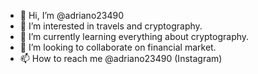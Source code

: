 - 👋 Hi, I’m @adriano23490
- 👀 I’m interested in travels and cryptography.
- 🌱 I’m currently learning everything about cryptography.
- 💞️ I’m looking to collaborate on financial market.
- 📫 How to reach me @adriano23490 (Instagram)

<!---
adriano23490/adriano23490 is a ✨ special ✨ repository because its `README.md` (this file) appears on your GitHub profile.
You can click the Preview link to take a look at your changes.
--->
